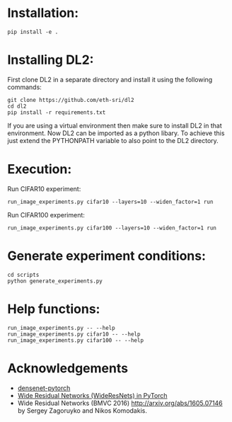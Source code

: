 # Installation:
```
pip install -e .
```

# Installing DL2:
First clone DL2 in a separate directory and install it using the following commands:
```
git clone https://github.com/eth-sri/dl2
cd dl2
pip install -r requirements.txt
```
If you are using a virtual environment then make sure to install DL2 in that environment.
Now DL2 can be imported as a python libary.
To achieve this just extend the PYTHONPATH variable to also point to the DL2 directory.

# Execution:
Run CIFAR10 experiment:
```
run_image_experiments.py cifar10 --layers=10 --widen_factor=1 run
```

Run CIFAR100 experiment:
```
run_image_experiments.py cifar100 --layers=10 --widen_factor=1 run
```
# Generate experiment conditions:
```
cd scripts
python generate_experiments.py
```

# Help functions:
```
run_image_experiments.py -- --help
run_image_experiments.py cifar10 -- --help
run_image_experiments.py cifar100 -- --help
```

# Acknowledgements
- [densenet-pytorch](https://github.com/andreasveit/densenet-pytorch)
- [Wide Residual Networks (WideResNets) in PyTorch](https://github.com/xternalz/WideResNet-pytorch)
- Wide Residual Networks (BMVC 2016) http://arxiv.org/abs/1605.07146 by Sergey Zagoruyko and Nikos Komodakis.
